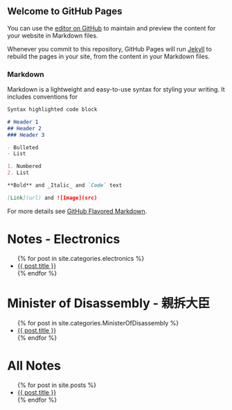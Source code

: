 ## Welcome to GitHub Pages

You can use the [editor on GitHub](https://github.com/Cypresslin/Cypresslin.github.io/edit/master/index.md) to maintain and preview the content for your website in Markdown files.

Whenever you commit to this repository, GitHub Pages will run [Jekyll](https://jekyllrb.com/) to rebuild the pages in your site, from the content in your Markdown files.

### Markdown

Markdown is a lightweight and easy-to-use syntax for styling your writing. It includes conventions for

```markdown
Syntax highlighted code block

# Header 1
## Header 2
### Header 3

- Bulleted
- List

1. Numbered
2. List

**Bold** and _Italic_ and `Code` text

[Link](url) and ![Image](src)
```

For more details see [GitHub Flavored Markdown](https://guides.github.com/features/mastering-markdown/).

# Notes - Electronics
<ul>
  {% for post in site.categories.electronics %}
    <li>
      <a href="{{ post.url }}">{{ post.title }}</a>
    </li>
  {% endfor %}
</ul>

# Minister of Disassembly - 親拆大臣
<ul>
  {% for post in site.categories.MinisterOfDisassembly %}
    <li>
      <a href="{{ post.url }}">{{ post.title }}</a>
    </li>
  {% endfor %}
</ul>

# All Notes
<ul>
  {% for post in site.posts %}
    <li>
      <a href="{{ post.url }}">{{ post.title }}</a>
    </li>
  {% endfor %}
</ul>

